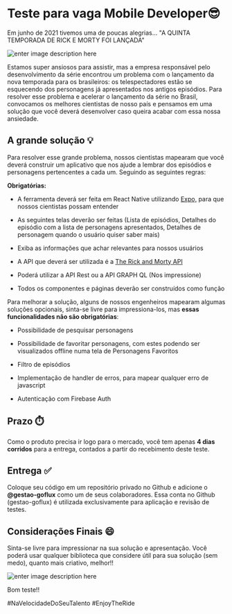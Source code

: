 # Teste para vaga Mobile Developer😎
Em junho de 2021 tivemos uma de poucas alegrias... "A QUINTA TEMPORADA DE RICK E MORTY FOI LANÇADA"

![enter image description here](https://i.pinimg.com/originals/03/81/3b/03813bc88c5fd6ab1a12b056c631d4fe.gif)

Estamos super ansiosos para assistir, mas a empresa responsável pelo desenvolvimento da série encontrou um problema com o lançamento da nova temporada para os brasileiros: os telespectadores estão se esquecendo dos personagens já apresentados nos antigos episódios.
Para resolver esse problema e acelerar o lançamento da série no Brasil, convocamos os melhores cientistas de nosso país e pensamos em uma solução que você deverá desenvolver caso queira acabar com essa nossa ansiedade.

## A grande solução 💡
Para resolver esse grande problema, nossos cientistas mapearam que você deverá construir um aplicativo que nos ajude a lembrar dos episódios e personagens pertencentes a cada um.
Seguindo as seguintes regras:

**Obrigatórias:**
-   A ferramenta deverá ser feita em React  Native utilizando [Expo,](https://docs.expo.io/) para que nossos cientistas possam entender
    
-   As seguintes telas deverão ser feitas (Lista de episódios, Detalhes do episódio com a lista de personagens apresentados, Detalhes de personagem quando o usuário quiser saber mais)
    
-   Exiba as informações que achar relevantes para nossos usuários
    
-   A API que deverá ser utilizada é a [The Rick and  Morty API](https://rickandmortyapi.com/)
    
-   Poderá utilizar a API Rest ou a API GRAPH QL (Nos impressione)
- Todos os componentes e páginas deverão ser construídos como função
    
Para melhorar a solução, alguns de nossos engenheiros mapearam algumas soluções opcionais, sinta-se livre para impressiona-los, mas **essas funcionalidades não são obrigatórias**:

  - Possibilidade de pesquisar personagens
   
   -  Possibilidade de favoritar personagens, com estes podendo ser visualizados offline numa tela de Personagens Favoritos
   
   -   Filtro de episódios
   - Implementação de handler de erros, para mapear qualquer erro de javascript
   -  Autenticação com Firebase Auth

## Prazo ⏱️
Como o produto precisa ir logo para o mercado, você tem apenas **4 dias corridos** para a entrega, contados a partir do recebimento deste teste.

## Entrega ✅
Coloque seu código em um repositório privado no Github e adicione o **@gestao-goflux** como um de seus colaboradores. Essa conta no Github (gestao-goflux) é utilizada exclusivamente para aplicação e revisão de testes.

## Considerações Finais 😄
Sinta-se livre para impressionar na sua solução e apresentação. Você poderá usar qualquer biblioteca que considere útil para sua solução (sem medo), quanto mais criativo, melhor!!

![enter image description here](https://media1.giphy.com/media/S8kcDWOvua4l6lJ0Az/200.gif)


Bom teste!!

#NaVelocidadeDoSeuTalento #EnjoyTheRide
